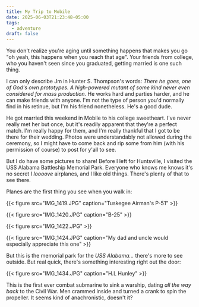 ```yaml
---
title: My Trip to Mobile
date: 2025-06-03T21:23:48-05:00
tags:
  - adventure
draft: false
---
```


You don't realize you're aging until something happens that makes you go "oh
yeah, this happens when you reach that age". Your friends from college, who you
haven't seen since you graduated, getting married is one such thing.

I can only describe Jm in Hunter S. Thompson's words: _There he goes, one of
God's own prototypes. A high-powered mutant of some kind never even considered
for mass production._ He works hard and parties harder, and he can make friends
with anyone. I'm not the type of person you'd normally find in his retinue, but
I'm his friend nonetheless. He's a good dude.

He got married this weekend in Mobile to his college sweetheart. I've never
really met her but once, but it's readily apparent that they're a perfect match.
I'm really happy for them, and I'm really thankful that I got to be there for
their wedding. Photos were understandably not allowed during the ceremony, so I
might have to come back and rip some from him (with his permission of course) to
post for y'all to see.

But I do have some pictures to share! Before I left for Huntsville, I visited
the USS Alabama Battleship Memorial Park. Everyone who knows me knows it's no
secret I _loooove_ airplanes, and I like old things. There's plenty of that to
see there.

Planes are the first thing you see when you walk in:

{{< figure src="IMG_1419.JPG" caption="Tuskegee Airman's P-51" >}}

{{< figure src="IMG_1420.JPG" caption="B-25" >}}

{{< figure src="IMG_1422.JPG" >}}

{{< figure src="IMG_1424.JPG" caption="My dad and uncle would especially appreciate this one" >}}

But this is the memorial park for the _USS Alabama..._ there's more to see
outside. But real quick, there's something interesting right out the door:

{{< figure src="IMG_1434.JPG" caption="H.L Hunley" >}}

This is the first ever combat submarine to sink a warship, dating _all the way
back_ to the Civil War. Men crammed inside and turned a crank to spin the
propeller. It seems kind of anachronistic, doesn't it?



